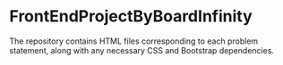 # FrontEndProjectByBoardInfinity
The repository contains HTML files corresponding to each problem statement, along with any necessary CSS and Bootstrap dependencies.

